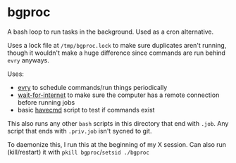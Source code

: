 # bgproc

A bash loop to run tasks in the background. Used as a cron alternative.

Uses a lock file at `/tmp/bgproc.lock` to make sure duplicates aren't running, though it wouldn't make a huge difference since commands are run behind `evry` anyways.

Uses:
  * [evry](https://github.com/seanbreckenridge/evry) to schedule commands/run things periodically
  * [wait-for-internet](https://github.com/seanbreckenridge/wait-for-internet) to make sure the computer has a remote connection before running jobs
  * basic [havecmd](https://sean.fish/d/havecmd?dark) script to test if commands exist

This also runs any other `bash` scripts in this directory that end with `.job`. Any script that ends with `.priv.job` isn't sycned to git.

To daemonize this, I run this at the beginning of my X session. Can also run (kill/restart) it with `pkill bgproc`/`setsid ./bgproc`
